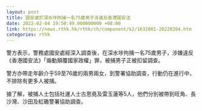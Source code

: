 ```yaml
---
layout: post
title: 國安處於深水埗拘捕一名75歲男子涉違反香港國安法
date: 2022-02-04 19:50:49.000000000 +08:00
link: https://news.rthk.hk/rthk/ch/component/k2/1632001-20220204.htm
categories: rthk
---
```


警方表示，警務處國安處經深入調查後，在深水埗拘捕一名75歲男子，涉嫌違反《香港國安法》「煽動顛覆國家政權」罪，被捕男子正被扣留調查。

警方亦帶走年齡介乎59至76歲的兩男兩女，到警署協助調查，行動仍在進行中，不排除有更多人被捕。

據了解，被捕人士包括社運人士古思堯及雷玉蓮等5人，他們分別被帶到旺角、長沙灣、沙田及紅磡警署協助調查。
